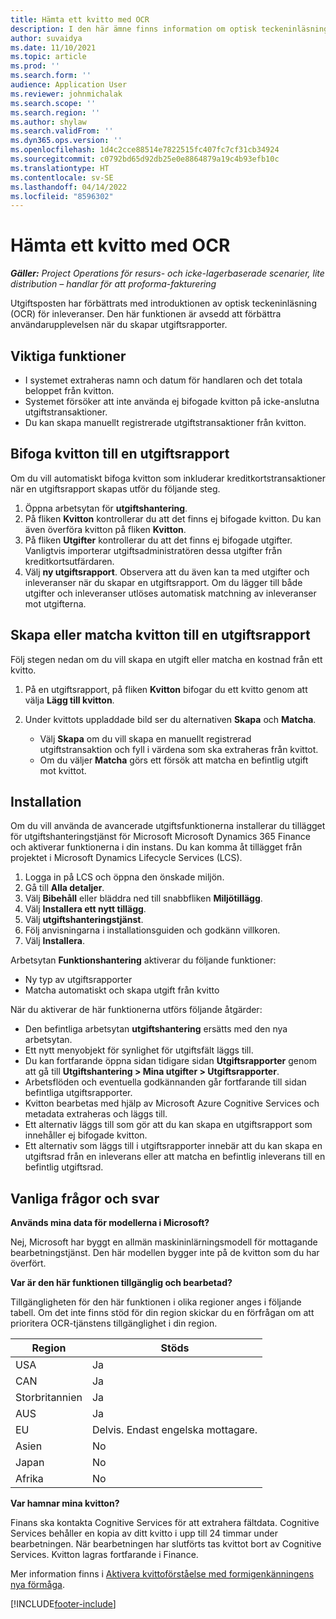 ```yaml
---
title: Hämta ett kvitto med OCR
description: I den här ämne finns information om optisk teckeninläsning (OCR) av kvitton.
author: suvaidya
ms.date: 11/10/2021
ms.topic: article
ms.prod: ''
ms.search.form: ''
audience: Application User
ms.reviewer: johnmichalak
ms.search.scope: ''
ms.search.region: ''
ms.author: shylaw
ms.search.validFrom: ''
ms.dyn365.ops.version: ''
ms.openlocfilehash: 1d4c2cce88514e7822515fc407fc7cf31cb34924
ms.sourcegitcommit: c0792bd65d92db25e0e8864879a19c4b93efb10c
ms.translationtype: HT
ms.contentlocale: sv-SE
ms.lasthandoff: 04/14/2022
ms.locfileid: "8596302"
---
```

# <a name="capture-a-receipt-using-ocr"></a>Hämta ett kvitto med OCR

_**Gäller:** Project Operations för resurs- och icke-lagerbaserade scenarier, lite distribution – handlar för att proforma-fakturering_

Utgiftsposten har förbättrats med introduktionen av optisk teckeninläsning (OCR) för inleveranser. Den här funktionen är avsedd att förbättra användarupplevelsen när du skapar utgiftsrapporter.

## <a name="key-features"></a>Viktiga funktioner

- I systemet extraheras namn och datum för handlaren och det totala beloppet från kvitton.
- Systemet försöker att inte använda ej bifogade kvitton på icke-anslutna utgiftstransaktioner.
- Du kan skapa manuellt registrerade utgiftstransaktioner från kvitton.

## <a name="attach-receipts-to-an-expense-report"></a>Bifoga kvitton till en utgiftsrapport

Om du vill automatiskt bifoga kvitton som inkluderar kreditkortstransaktioner när en utgiftsrapport skapas utför du följande steg.

  1. Öppna arbetsytan för **utgiftshantering**.
  2. På fliken **Kvitton** kontrollerar du att det finns ej bifogade kvitton. Du kan även överföra kvitton på fliken **Kvitton**.
  3. På fliken **Utgifter** kontrollerar du att det finns ej bifogade utgifter. Vanligtvis importerar utgiftsadministratören dessa utgifter från kreditkortsutfärdaren.
  4. Välj **ny utgiftsrapport**. Observera att du även kan ta med utgifter och inleveranser när du skapar en utgiftsrapport. Om du lägger till både utgifter och inleveranser utlöses automatisk matchning av inleveranser mot utgifterna.

## <a name="create-or-match-receipts-to-an-expense-report"></a>Skapa eller matcha kvitton till en utgiftsrapport
Följ stegen nedan om du vill skapa en utgift eller matcha en kostnad från ett kvitto.

  1. På en utgiftsrapport, på fliken **Kvitton** bifogar du ett kvitto genom att välja **Lägg till kvitton**.
  2. Under kvittots uppladdade bild ser du alternativen **Skapa** och **Matcha**.

      - Välj **Skapa** om du vill skapa en manuellt registrerad utgiftstransaktion och fyll i värdena som ska extraheras från kvittot.
      - Om du väljer **Matcha** görs ett försök att matcha en befintlig utgift mot kvittot.

## <a name="installation"></a>Installation

Om du vill använda de avancerade utgiftsfunktionerna installerar du tillägget för utgiftshanteringstjänst för Microsoft Microsoft Dynamics 365 Finance och aktiverar funktionerna i din instans. Du kan komma åt tillägget från projektet i Microsoft Dynamics Lifecycle Services (LCS).

1. Logga in på LCS och öppna den önskade miljön.
2. Gå till **Alla detaljer**.
3. Välj **Bibehåll** eller bläddra ned till snabbfliken **Miljötillägg**.
4. Välj **Installera ett nytt tillägg**.
5. Välj **utgiftshanteringstjänst**.
6. Följ anvisningarna i installationsguiden och godkänn villkoren.
7. Välj **Installera**.

Arbetsytan **Funktionshantering** aktiverar du följande funktioner:

- Ny typ av utgiftsrapporter
- Matcha automatiskt och skapa utgift från kvitto

När du aktiverar de här funktionerna utförs följande åtgärder:

- Den befintliga arbetsytan **utgiftshantering** ersätts med den nya arbetsytan.
- Ett nytt menyobjekt för synlighet för utgiftsfält läggs till.
- Du kan fortfarande öppna sidan tidigare sidan **Utgiftsrapporter** genom att gå till **Utgiftshantering > Mina utgifter > Utgiftsrapporter**.
- Arbetsflöden och eventuella godkännanden går fortfarande till sidan befintliga utgiftsrapporter.
- Kvitton bearbetas med hjälp av Microsoft Azure Cognitive Services och metadata extraheras och läggs till.
- Ett alternativ läggs till som gör att du kan skapa en utgiftsrapport som innehåller ej bifogade kvitton.
- Ett alternativ som läggs till i utgiftsrapporter innebär att du kan skapa en utgiftsrad från en inleverans eller att matcha en befintlig inleverans till en befintlig utgiftsrad.

## <a name="frequently-asked-questions"></a>Vanliga frågor och svar

**Används mina data för modellerna i Microsoft?**

Nej, Microsoft har byggt en allmän maskininlärningsmodell för mottagande bearbetningstjänst. Den här modellen bygger inte på de kvitton som du har överfört.

**Var är den här funktionen tillgänglig och bearbetad?**

Tillgängligheten för den här funktionen i olika regioner anges i följande tabell. Om det inte finns stöd för din region skickar du en förfrågan om att prioritera OCR-tjänstens tillgänglighet i din region. 

| Region | Stöds                         |
|--------|-----------------------------------|
| USA    | Ja                               |
| CAN    | Ja                               |
| Storbritannien     | Ja                               |
| AUS    | Ja                               |
| EU     | Delvis. Endast engelska mottagare. |
| Asien   | No                                |
| Japan  | No                                |
| Afrika | No                                |

**Var hamnar mina kvitton?**

Finans ska kontakta Cognitive Services för att extrahera fältdata. Cognitive Services behåller en kopia av ditt kvitto i upp till 24 timmar under bearbetningen. När bearbetningen har slutförts tas kvittot bort av Cognitive Services. Kvitton lagras fortfarande i Finance.

Mer information finns i [Aktivera kvittoförståelse med formigenkänningens nya förmåga](https://azure.microsoft.com/blog/enable-receipt-understanding-with-form-recognizer-s-new-capability/).


[!INCLUDE[footer-include](../includes/footer-banner.md)]
